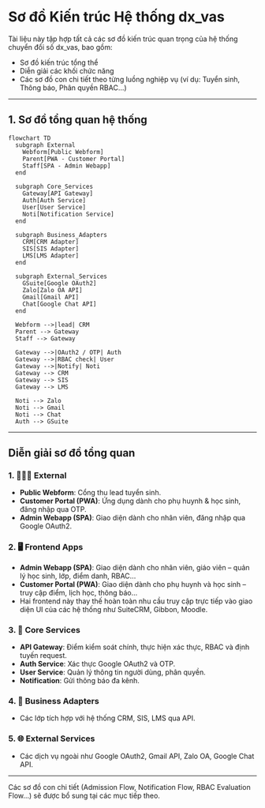 # Sơ đồ Kiến trúc Hệ thống dx\_vas

Tài liệu này tập hợp tất cả các sơ đồ kiến trúc quan trọng của hệ thống chuyển đổi số dx\_vas, bao gồm:

* Sơ đồ kiến trúc tổng thể
* Diễn giải các khối chức năng
* Các sơ đồ con chi tiết theo từng luồng nghiệp vụ (ví dụ: Tuyển sinh, Thông báo, Phân quyền RBAC...)

---

## 1. Sơ đồ tổng quan hệ thống

```mermaid
flowchart TD
  subgraph External
    Webform[Public Webform]
    Parent[PWA - Customer Portal]
    Staff[SPA - Admin Webapp]
  end

  subgraph Core_Services
    Gateway[API Gateway]
    Auth[Auth Service]
    User[User Service]
    Noti[Notification Service]
  end

  subgraph Business_Adapters
    CRM[CRM Adapter]
    SIS[SIS Adapter]
    LMS[LMS Adapter]
  end

  subgraph External_Services
    GSuite[Google OAuth2]
    Zalo[Zalo OA API]
    Gmail[Gmail API]
    Chat[Google Chat API]
  end

  Webform -->|lead| CRM
  Parent --> Gateway
  Staff --> Gateway

  Gateway -->|OAuth2 / OTP| Auth
  Gateway -->|RBAC check| User
  Gateway -->|Notify| Noti
  Gateway --> CRM
  Gateway --> SIS
  Gateway --> LMS

  Noti --> Zalo
  Noti --> Gmail
  Noti --> Chat
  Auth --> GSuite
```

---

## Diễn giải sơ đồ tổng quan

### 1. 🧑‍🤝‍🧑 External

* **Public Webform**: Cổng thu lead tuyển sinh.
* **Customer Portal (PWA)**: Ứng dụng dành cho phụ huynh & học sinh, đăng nhập qua OTP.
* **Admin Webapp (SPA)**: Giao diện dành cho nhân viên, đăng nhập qua Google OAuth2.

### 2. 🖥️ Frontend Apps

* **Admin Webapp (SPA)**: Giao diện dành cho nhân viên, giáo viên – quản lý học sinh, lớp, điểm danh, RBAC...
* **Customer Portal (PWA)**: Giao diện dành cho phụ huynh và học sinh – truy cập điểm, lịch học, thông báo...
* Hai frontend này thay thế hoàn toàn nhu cầu truy cập trực tiếp vào giao diện UI của các hệ thống như SuiteCRM, Gibbon, Moodle.

### 3. 🧠 Core Services

* **API Gateway**: Điểm kiểm soát chính, thực hiện xác thực, RBAC và định tuyến request.
* **Auth Service**: Xác thực Google OAuth2 và OTP.
* **User Service**: Quản lý thông tin người dùng, phân quyền.
* **Notification**: Gửi thông báo đa kênh.

### 4. 🔌 Business Adapters

* Các lớp tích hợp với hệ thống CRM, SIS, LMS qua API.

### 5. 🌐 External Services

* Các dịch vụ ngoài như Google OAuth2, Gmail API, Zalo OA, Google Chat API.

---

Các sơ đồ con chi tiết (Admission Flow, Notification Flow, RBAC Evaluation Flow\...) sẽ được bổ sung tại các mục tiếp theo.
